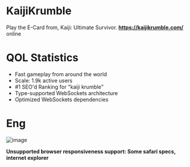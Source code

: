 # KaijiKrumble
Play the E-Card from, Kaiji: Ultimate Survivor. <b>https://kaijikrumble.com/</b> online

# QOL Statistics
<ul>
  <li>Fast gameplay from around the world</li>
  <li>Scale: 1.9k active users</li>
  <li>#1 SEO'd Ranking for "kaiji krumble"</li>
  <li>Type-supported WebSockets architecture</li>
  <li>Optimized WebSockets dependencies</li>
</ul>

# Eng
![image](https://user-images.githubusercontent.com/69024184/186688582-610d0b59-ea95-422d-9542-f61b0f5d6b90.png)

<!-- notes -->
<strong>Unsupported browser responsiveness support: Some safari specs, internet explorer</strong>
